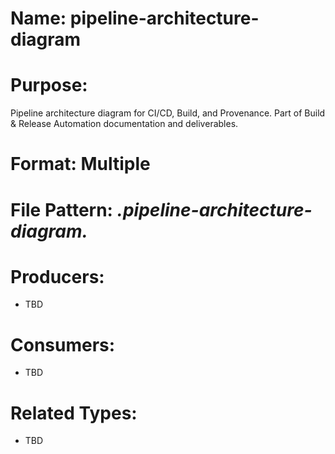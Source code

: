 # Name: pipeline-architecture-diagram

# Purpose:
Pipeline architecture diagram for CI/CD, Build, and Provenance. Part of Build & Release Automation documentation and deliverables.

# Format: Multiple

# File Pattern: *.pipeline-architecture-diagram.*

# Producers:
- TBD

# Consumers:
- TBD

# Related Types:
- TBD
